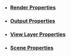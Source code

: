 * ### [Render Properties](Render%20Properties)
* ### [Output Properties](Output%20Properties)
* ### [View Layer Properties](View%20Layer%20Properties)
* ### [Scene Properties](Scene%20Properties)

